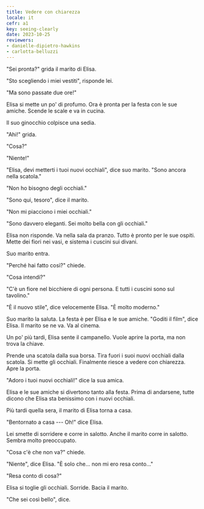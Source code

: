 ```yaml
---
title: Vedere con chiarezza
locale: it
cefr: a1
key: seeing-clearly
date: 2023-10-25
reviewers:
- danielle-dipietro-hawkins
- carlotta-belluzzi
---
```


"Sei pronta?" grida il marito di Elisa.

"Sto scegliendo i miei vestiti", risponde lei.

"Ma sono passate due ore!"

Elisa si mette un po' di profumo. Ora è pronta per la festa con le sue amiche. Scende le scale e va in cucina.

Il suo ginocchio colpisce una sedia.

"Ahi!" grida.

"Cosa?"

"Niente!"

"Elisa, devi metterti i tuoi nuovi occhiali", dice suo marito. "Sono ancora nella scatola."

"Non ho bisogno degli occhiali."

"Sono qui, tesoro", dice il marito.

"Non mi piacciono i miei occhiali."

"Sono davvero eleganti. Sei molto bella con gli occhiali."

Elisa non risponde. Va nella sala da pranzo. Tutto è pronto per le sue ospiti. Mette dei fiori nei vasi, e sistema i cuscini sui divani.

Suo marito entra.

"Perché hai fatto così?" chiede.

"Cosa intendi?"

"C'è un fiore nel bicchiere di ogni persona. E tutti i cuscini sono sul tavolino."

"È il nuovo stile", dice velocemente Elisa. "È molto moderno."

Suo marito la saluta. La festa è per Elisa e le sue amiche. "Goditi il film", dice Elisa. Il marito se ne va. Va al cinema.

Un po' più tardi, Elisa sente il campanello. Vuole aprire la porta, ma non trova la chiave.

Prende una scatola dalla sua borsa. Tira fuori i suoi nuovi occhiali dalla scatola. Si mette gli occhiali. Finalmente riesce a vedere con chiarezza. Apre la porta.

"Adoro i tuoi nuovi occhiali!" dice la sua amica.

Elisa e le sue amiche si divertono tanto alla festa. Prima di andarsene, tutte dicono che Elisa sta benissimo con i nuovi occhiali.

Più tardi quella sera, il marito di Elisa torna a casa.

"Bentornato a casa --- Oh!" dice Elisa.

Lei smette di sorridere e corre in salotto. Anche il marito corre in salotto. Sembra molto preoccupato.

"Cosa c'è che non va?" chiede.

"Niente", dice Elisa. "È solo che... non mi ero resa conto..."

"Resa conto di cosa?"

Elisa si toglie gli occhiali. Sorride. Bacia il marito.

"Che sei così bello", dice.